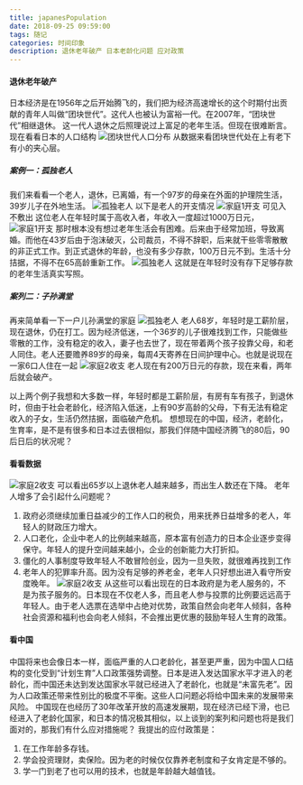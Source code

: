 ```yaml
---
title: japanesPopulation
date: 2018-09-25 09:59:00
tags: 随记
categories: 时间印象
description: 退休老年破产 日本老龄化问题 应对政策
---
```

#### 退休老年破产
日本经济是在1956年之后开始腾飞的，我们把为经济高速增长的这个时期付出贡献的青年人叫做“团块世代”。这代人也被认为富裕一代。在2007年，“团块世代”相继退休。
这一代人退休之后照理说过上富足的老年生活。但现在很难断言。
现在看看日本的人口结构
![团块世代人口分布](japanesPopulation/团块世代人口分布.png)
从数据来看团块世代处在上有老下有小的夹心层。
##### 案例一：孤独老人
我们来看看一个老人，退休，已离婚，有一个97岁的母亲在外面的护理院生活，39岁儿子在外地生活。
![孤独老人](japanesPopulation/孤独老人.png)
以下是老人的开支情况
![家庭1开支](japanesPopulation/家庭1开支.png)
可见入不敷出
这位老人在年轻时属于高收入者，年收入一度超过1000万日元，
![家庭1开支](japanesPopulation/收入超1000万日元.png)
那时根本没有想过老年生活会有困难。后来由于经常加班，导致离婚。而他在43岁后由于泡沫破灭，公司裁员，不得不辞职，后来就干些零零散散的非正式工作。到正式退休的年龄，也没有多少存款，100万日元不到。生活十分拮据，不得不在65高龄重新工作。
![孤独老人](japanesPopulation/重新工作.png)
这就是在年轻时没有存下足够存款的老年生活真实写照。
##### 案列二：子孙满堂
再来简单看一下一户儿孙满堂的家庭
![孤独老人](japanesPopulation/儿孙绕膝家庭.png)
老人68岁，年轻时是工薪阶层，现在退休，仍在打工。因为经济低迷，一个36岁的儿子很难找到工作，只能做些零散的工作，没有稳定的收入，妻子也去世了，现在带着两个孩子投靠父母，和老人同住。老人还要赡养89岁的母亲，每周4天寄养在日间护理中心。也就是说现在一家6口人住在一起
![家庭2收支](japanesPopulation/家庭2收支.png)
老人现在有200万日元的存款，现在来看，两年后就会破产。  

以上两个例子我想和大多数一样，年轻时都是工薪阶层，有房有车有孩子，到退休时，但由于社会老龄化，经济陷入低迷，上有90岁高龄的父母，下有无法有稳定收入的子女，生活仍然拮据，面临破产危机。
想想现在的中国，经济，老龄化，生育率，是不是有很多和日本过去很相似，那我们伴随中国经济腾飞的80后，90后日后的状况呢？

#### 看看数据
![家庭2收支](japanesPopulation/日本人口结构变化.png)
可以看出65岁以上退休老人越来越多，而出生人数还在下降。
老年人增多了会引起什么问题呢？
1. 政府必须继续加重日益减少的工作人口的税负，用来抚养日益增多的老人，年轻人的财政压力增大。
2. 人口老化，企业中老人的比例越来越高，原本富有创造力的日本企业逐步变得保守。年轻人的提升空间越来越小，企业的创新能力大打折扣。
3. 僵化的人事制度导致年轻人不敢冒险创业，因为一旦失败，就很难再找到工作
4. 老年人的犯罪率升高。因为没有足够的养老金，老年人只好想出进入看守所安度晚年。
![家庭2收支](japanesPopulation/日本企业1966_1999年设立和注销情况.png)
从这些可以看出现在的日本政府是为老人服务的，不是为孩子服务的。日本现在不仅老人多，而且老人参与投票的比例要远远高于年轻人。由于老人选票在选举中占绝对优势，政策自然会向老年人倾斜，各种社会资源和福利也会向老人倾斜，不会推出更优惠的鼓励年轻人生育的政策。

#### 看中国
中国将来也会像日本一样，面临严重的人口老龄化，甚至更严重，因为中国人口结构的变化受到“计划生育”人口政策强势调整。日本是进入发达国家水平才进入的老龄化，而中国还未达到发达国家水平就已经进入了老龄化，也就是“未富先老”。因为人口政策还带来性别比的极度不平衡。这些人口问题必将给中国未来的发展带来风险。
中国现在也经历了30年改革开放的高速发展期，现在经济已经下滑，也已经进入了老龄化国家，和日本的情况极其相似，以上谈到的案列和问题也将是我们面对的，那我们有什么应对措施呢？
我提出的应付政策是：
1. 在工作年龄多存钱。
2. 学会投资理财，卖保险。因为老的时候仅仅靠养老制度和子女肯定是不够的。
3. 学一门到老了也可以用的技术，也就是年龄越大越值钱。
